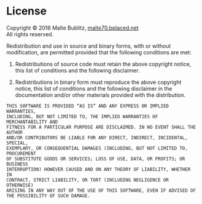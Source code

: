 # License

Copyright © 2016 Malte Bublitz, [malte70.bplaced.net](http://malte70.bplaced.net/)<br>
All rights reserved.

Redistribution and use in source and binary forms, with or without modification,
are permitted provided that the following conditions are met:

 1. Redistributions of source code must retain the above copyright notice, this
    list of conditions and the following disclaimer.

 2. Redistributions in binary form must reproduce the above copyright notice,
    this list of conditions and the following disclaimer in the documentation
    and/or other materials provided with the distribution.

<span /> <!-- Force list end, so the following block is not part of list item 2 -->

    THIS SOFTWARE IS PROVIDED “AS IS” AND ANY EXPRESS OR IMPLIED WARRANTIES,
    INCLUDING, BUT NOT LIMITED TO, THE IMPLIED WARRANTIES OF MERCHANTABILITY AND
    FITNESS FOR A PARTICULAR PURPOSE ARE DISCLAIMED. IN NO EVENT SHALL THE AUTHOR
    AND/OR CONTRIBUTORS BE LIABLE FOR ANY DIRECT, INDIRECT, INCIDENTAL, SPECIAL,
    EXEMPLARY, OR CONSEQUENTIAL DAMAGES (INCLUDING, BUT NOT LIMITED TO, PROCUREMENT
    OF SUBSTITUTE GOODS OR SERVICES; LOSS OF USE, DATA, OR PROFITS; OR BUSINESS
    INTERRUPTION) HOWEVER CAUSED AND ON ANY THEORY OF LIABILITY, WHETHER IN
    CONTRACT, STRICT LIABILITY, OR TORT (INCLUDING NEGLIGENCE OR OTHERWISE)
    ARISING IN ANY WAY OUT OF THE USE OF THIS SOFTWARE, EVEN IF ADVISED OF
    THE POSSIBILITY OF SUCH DAMAGE.
